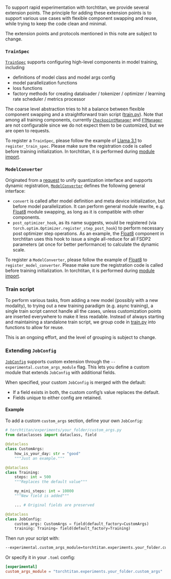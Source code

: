 To support rapid experimentation with torchtitan, we provide several extension points. The principle for adding these extension points is to support various use cases with flexible component swapping and reuse, while trying to keep the code clean and minimal.

The extension points and protocols mentioned in this note are subject to change.


### `TrainSpec`

[`TrainSpec`](../torchtitan/protocols/train_spec.py) supports configuring high-level components in model training, including
- definitions of model class and model args config
- model parallelization functions
- loss functions
- factory methods for creating dataloader / tokenizer / optimizer / learning rate scheduler / metrics processor

The coarse level abstraction tries to hit a balance between flexible component swapping and a straightforward train script ([train.py](../torchtitan/train.py)).
Note that among all training components, currently [`CheckpointManager`](../torchtitan/components/checkpoint.py) and [`FTManager`](../torchtitan/components/ft.py) are not configurable since we do not expect them to be customized, but we are open to requests.

To register a `TrainSpec`, please follow the example of [Llama 3.1](../torchtitan/models/llama3/__init__.py) to `register_train_spec`. Please make sure the registration code is called before training initialization. In torchtitan, it is performed during  [module import](../torchtitan/__init__.py).


### `ModelConverter`

Originated from a [request](https://github.com/pytorch/torchtitan/issues/790) to unify quantization interface and supports dynamic registration,
[`ModelConverter`](../torchtitan/protocols/model_converter.py) defines the following general interface:
- `convert` is called after model definition and meta device initialization, but before model parallelization. It can perform general module rewrite, e.g. [Float8](../torchtitan/components/float8.py) module swapping, as long as it is compatible with other components.
- `post_optimizer_hook`, as its name suggests, would be registered (via `torch.optim.Optimizer.register_step_post_hook`) to perform necessary post optimizer step operations. As an example, the [Float8](../torchtitan/components/float8.py) component in torchtitan uses this hook to issue a single all-reduce for all FSDP2 parameters (at once for better performance) to calculate the dynamic scale.

To register a `ModelConverter`, please follow the example of [Float8](../torchtitan/components/float8.py) to `register_model_converter`. Please make sure the registration code is called before training initialization. In torchtitan, it is performed during  [module import](../torchtitan/__init__.py).


### Train script

To perform various tasks, from adding a new model (possibly with a new modality), to trying out a new training paradigm (e.g. async training), a single train script cannot handle all the cases, unless customization points are inserted everywhere to make it less readable. Instead of always starting and maintaining a standalone train script, we group code in [train.py](../torchtitan/train.py) into functions to allow for reuse.

This is an ongoing effort, and the level of grouping is subject to change.


### Extending `JobConfig`

[`JobConfig`](../torchtitan/config/job_config.py) supports custom extension through the `--experimental.custom_args_module` flag.
This lets you define a custom module that extends `JobConfig` with additional fields.

When specified, your custom `JobConfig` is merged with the default:
- If a field exists in both, the custom config’s value replaces the default.
- Fields unique to either config are retained.

#### Example

To add a custom `custom_args` section, define your own `JobConfig`:

```python
# torchtitan/experiments/your_folder/custom_args.py
from dataclasses import dataclass, field

@dataclass
class CustomArgs:
    how_is_your_day: str = "good"
    """Just an example."""

@dataclass
class Training:
    steps: int = 500
    """Replaces the default value"""

    my_mini_steps: int = 10000
    """New field is added"""

    ... # Original fields are preserved

@dataclass
class JobConfig:
    custom_args: CustomArgs = field(default_factory=CustomArgs)
    training: Training= field(default_factory=Training)
```

Then run your script with:

```bash
--experimental.custom_args_module=torchtitan.experiments.your_folder.custom_args
```

Or specify it in your `.toml` config:

```toml
[experimental]
custom_args_module = "torchtitan.experiments.your_folder.custom_args"
```
